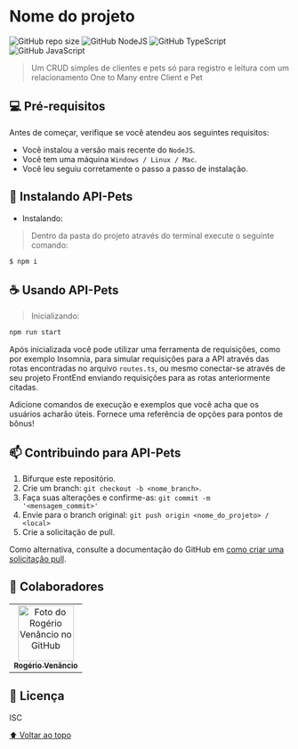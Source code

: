 # Nome do projeto

![GitHub repo size](https://img.shields.io/github/repo-size/iuricode/README-template?style=for-the-badge)
![GitHub NodeJS](https://img.shields.io/badge/Node.js-43853D?style=for-the-badge&logo=node.js&logoColor=white)
![GitHub TypeScript](https://img.shields.io/badge/TypeScript-007ACC?style=for-the-badge&logo=typescript&logoColor=white)
![GitHub JavaScript](https://img.shields.io/badge/JavaScript-F7DF1E?style=for-the-badge&logo=javascript&logoColor=black)

> Um CRUD simples de clientes e pets só para registro e leitura com um relacionamento One to Many entre Client e Pet

## 💻 Pré-requisitos

Antes de começar, verifique se você atendeu aos seguintes requisitos:
<!---Estes são apenas requisitos de exemplo. Adicionar, duplicar ou remover conforme necessário--->
* Você instalou a versão mais recente do `NodeJS`.
* Você tem uma máquina `Windows / Linux / Mac`.
* Você leu seguiu corretamente o passo a passo de instalação.

## 🚀 Instalando API-Pets


- Instalando: 
 
> Dentro da pasta do projeto através do terminal execute o seguinte comando:
```bash
$ npm i
```

## ☕ Usando API-Pets

> Inicializando:

```bash
npm run start
```
Após inicializada você pode utilizar uma ferramenta de requisições, como por exemplo Insomnia, para simular requisições para a API através das rotas encontradas no arquivo `routes.ts`, ou mesmo conectar-se através de seu projeto FrontEnd enviando requisições para as rotas anteriormente citadas.

Adicione comandos de execução e exemplos que você acha que os usuários acharão úteis. Fornece uma referência de opções para pontos de bônus!

## 📫 Contribuindo para API-Pets

1. Bifurque este repositório.
2. Crie um branch: `git checkout -b <nome_branch>`.
3. Faça suas alterações e confirme-as: `git commit -m '<mensagem_commit>'`
4. Envie para o branch original: `git push origin <nome_do_projeto> / <local>`
5. Crie a solicitação de pull.

Como alternativa, consulte a documentação do GitHub em [como criar uma solicitação pull](https://help.github.com/en/github/collaborating-with-issues-and-pull-requests/creating-a-pull-request).

## 🤝 Colaboradores

<table>
  <tr>
    <td align="center">
      <a href="#">
        <img src="https://github.com/CodeRogers.png" width="100px;" alt="Foto do Rogério Venâncio no GitHub"/><br>
        <sub>
          <b>Rogério Venâncio</b>
        </sub>
      </a>
    </td>
  </tr>
</table>

## 📝 Licença

ISC

[⬆ Voltar ao topo](#nome-do-projeto)<br>
